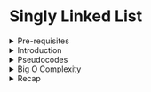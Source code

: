 # Singly Linked List

<details> <summary>Pre-requisites </summary>

- Big O Notation
- Data Structures Intro

</details>

<details> <summary> Introduction </summary>

## Objective 

- Define what a Singly Linked List is
- Compare and contrast Linked Lists with Arrays
- Implement insertion, removal and traversal methods on Singly Linked Lists

## What is a Linked List?

![Singly Linked Lists](https://i.imgur.com/Zh1FEAB.png)

- A data structure that contains a **head**, **tail** and **length** property
- Linked Lists consists of nodes, and each **node** has a value and a **pointer** to another node or null
- Analogy: A skyscraper with no elevators, but only stairs

## Comparisons with Arrays

### Lists:

- Do not have indexes!
- Connected via nodes with a next pointer
- Random access is not allowed

### Arrays:

- Indexed in order!
- Insertion and deletion can be expensive
- Can quickly be accessed at a specific index

</details>

<details> <summary>Pseudocodes </summary>

Here are the pseudocodes for all the functions or operations of Singly Linked Lists! 

## Pushing

Adding a new **node** to the end of the Linked List!

- This function should accept a value
- Create a new node using the value passed to the function
- If there is no head property on the list, set the head and tail to be the newly created node
- Otherwise, set the next property on the tail to be the new node and set the tail property on the list to be the newly created node
- Increment the length by one
- Return the linked list

## Popping

Removing a **node** from the end of the Linked List!

- If there are no nodes in the list, return undefined
- Loop through the list until you reach the tail
- Set the next property of the 2nd to last node to be null
- Set the tail to be the 2nd to last node
- Decrement the length of the list by 1
- Return the value of the node removed

## Shifting

Removing a **node** from the beginning of the Linked List!

- If there are no nodes in the list, return undefined
- Store the current head property in a variable
- Set the head property to be the current head's next property
- Decrement the length of the list by 1
- Return the value of the node removed

## Unshifting

Adding a new **node** to the beginning of the Linked List!

- This function should accept a value
- Create a new node using the value passed to the function
- If the list is empty, set the head and tail to the newly created node
- Otherwise set the newly created node's next property to be the current head property on the list
- Set the head property on the list to be that newly created node
- Increment the length of the list by 1
- Return the linked list

## Get

Retrieve a **node** by its position in the Linked List! 

- The function should accept an index
- if the index is less than zero or greater than or equal to the length of the list, return null
- Loop through the list until you reach the index and return the node at that specified index

## Set

Changing the value of a **node** based on its position in the Linked List! 

- The function should accept an index and a value
- Use **get** function to find the specific node
- If the node is not found, return false
- If the node is found, set the value of that node to be the value passed to the function and return true

## Insert

Adding a **node** to the Linked List at a specific position

- If the index is less than zero or greater than the length, return false
- If the index is the same as the length, push a new node to the end of the list
- If the index is 0, unshift a new node to the start of the list
- Otherwise, using the **get** method, access the node at the index-1
- Set the next property on that node to be the new node
- Set the next property on the new node to be the previous next
- Increment the length
- Return true

## Remove

Removing a **node** from the Linked List at a **specific** position

- If the index is less than zero or greater than the length, return undefined
- If the index is the same as the length-1, pop
- If the index is 0, shift
- Otherwise, using the **get** method, access the node at the index-1
- Set the next property on that node to be the next of the next node
- Decrement the length
- Return the value of the node removed

## Reverse

Reverse the Linked List **in place!** 

- Swap the head and tail
- Create a variable called next
- Create a variable called prev
- Create a variable called node and initialize it to the head property
- Loop through the list
- Set the next to be the next property on whatever node is
- Set the next property on the node to be whatever prev is
- Set prev to be the value of the node variable
- Set the node variable to be the value of the next variable

</details>

<details> <summary>Big O Complexity </summary>

- Insertion - O(1)
- Removal - it depends... O(1) or O(n)
- Searching - O(n)
- Access - O(n)

</details>

<details> <summary>Recap</summary>

- Singly Linked Lists are an excellent alternatives to arrays when insertion and deletion at the beginning are frequently required
- Arrays contain a built-on index whereas Linked Lists do not
- The idea of a list data structure that consists of nodes is the foundation for other data structures like Stacks and Queues

</details>
